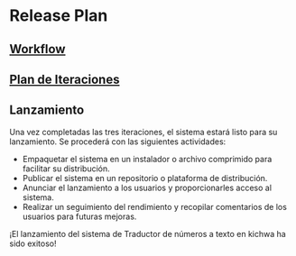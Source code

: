 # Release Plan

## [Workflow](../Workflow.drawio)

## [Plan de Iteraciones](./PlanIteraciones.md)

## Lanzamiento

Una vez completadas las tres iteraciones, el sistema estará listo para su lanzamiento. Se procederá con las siguientes actividades:

* Empaquetar el sistema en un instalador o archivo comprimido para facilitar su distribución.
* Publicar el sistema en un repositorio o plataforma de distribución.
* Anunciar el lanzamiento a los usuarios y proporcionarles acceso al sistema.
* Realizar un seguimiento del rendimiento y recopilar comentarios de los usuarios para futuras mejoras.

¡El lanzamiento del sistema de Traductor de números a texto en kichwa ha sido exitoso!